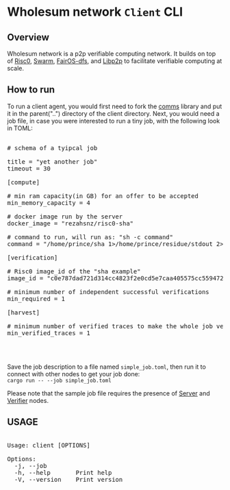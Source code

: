 
# Wholesum network `Client` CLI

## Overview

Wholesum network is a p2p verifiable computing network. It builds on top of [Risc0](https://risczero.com/), [Swarm](https://ethswarm.org), [FairOS-dfs](https://github.com/fairDataSociety/fairOS-dfs), and [Libp2p](https://libp2p.io) to facilitate verifiable computing at scale.  

## How to run

To run a client agent, you would first need to fork the [comms](https://github.com/WholesumNet/comms) library and put it in the parent("..") directory of the client directory. Next, you would need a job file, in case you were interested to run a tiny job, with the following look in TOML:

<pre>

# schema of a tyipcal job

title = "yet another job"
timeout = 30

[compute]

# min ram capacity(in GB) for an offer to be accepted
min_memory_capacity = 4

# docker image run by the server
docker_image = "rezahsnz/risc0-sha"

# command to run, will run as: "sh -c command"
command = "/home/prince/sha 1>/home/prince/residue/stdout 2>/home/prince/residue/stderr"

[verification]

# Risc0 image_id of the "sha example"
image_id = "c0e787dad721d314cc4823f2e0cd5e7caa405575cc55947217bd5663c076ad6a"

# minimum number of independent successful verifications
min_required = 1

[harvest]

# minimum number of verified traces to make the whole job verified and done
min_verified_traces = 1



</pre>

Save the job description to a file named `simple_job.toml`, then run it to connect with other nodes to get your job done:<br>
`cargo run -- --job simple_job.toml`

Please note that the sample job file requires the presence of [Server](https://github.com/WholesumNet/server) and [Verifier](https://github.com/WholesumNet/verifier) nodes. 

## USAGE

<pre>

Usage: client [OPTIONS]

Options:
  -j, --job <JOB>  
  -h, --help       Print help
  -V, --version    Print version

</pre>

